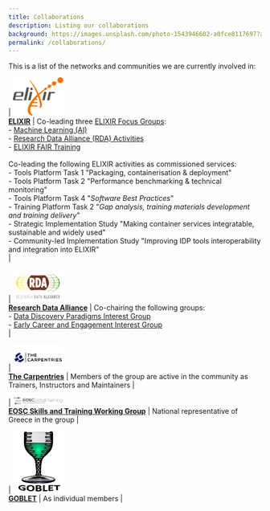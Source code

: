 ```yaml
---
title: Collaborations
description: Listing our collaborations
background: https://images.unsplash.com/photo-1543946602-a0fce8117697?auto=format&w=2000
permalink: /collaborations/
---
```


This is a list of the networks and communities we are currently involved in:

| <img src="/assets/img/collaborations/ELIXIR.png" alt="ELIXIR" style="width:100px;"/> <br/> [**ELIXIR**](https://www.elixir-europe.org/)  | Co-leading three [ELIXIR Focus Groups](https://elixir-europe.org/focus-groups): <br/> - [Machine Learning (AI)](https://elixir-europe.org/focus-groups/machine-learning) <br/> - [Research Data Alliance (RDA) Activities](https://elixir-europe.org/focus-groups/rda-activities) <br/> -  [ELIXIR FAIR Training](https://elixir-europe.org/focus-groups/fair-training) <br/>  <br/> Co-leading the following ELIXIR activities as commissioned services: <br/> - Tools Platform Task 1 "Packaging, containerisation & deployment" <br/> - Tools Platform Task 2 "Performance benchmarking & technical monitoring" <br/> - Tools Platform Task 4 "_Software Best Practices_" <br/> - Training Platform Task 2 "_Gap analysis, training materials development and training delivery_" <br/> - Strategic Implementation Study "Making container services integratable, sustainable and widely used" <br/> - Community-led Implementation Study "Improving IDP tools interoperability and integration into ELIXIR" <br/> |

| <img src="/assets/img/collaborations/RDA_Logo.png" alt="RDA" style="width:100px;"/> <br/> [**Research Data Alliance**](https://www.rd-alliance.org/)  | Co-chairing the following groups: <br/> - [Data Discovery Paradigms Interest Group](https://www.rd-alliance.org/groups/data-discovery-paradigms-ig) <br/> - [Early Career and Engagement Interest Group](https://www.rd-alliance.org/groups/early-career-and-engagement-ig) <br/>|

| <img src="/assets/img/collaborations/TheCarpentries-Logo.png" alt="The Carpentries" style="width:100px;"/> <br/> [**The Carpentries**](https://carpentries.org/)  | Members of the group are active in the community as Trainers, Instructors and Maintainers |

| <img src="/assets/img/collaborations/eosc_logos_skillstraining.png" alt="EOSC" style="width:100px;"/> <br/> [**EOSC Skills and Training Working Group**](https://www.eoscsecretariat.eu/working-groups/skills-training-working-group/eosc-skills-training-outputs)  | National representative of Greece in the group |

| <img src="/assets/img/collaborations/Goblet_logo.jpg" alt="GOBLET" style="width:100px;"/> <br/> [**GOBLET**](http://mygoblet.org/)  | As individual members |
